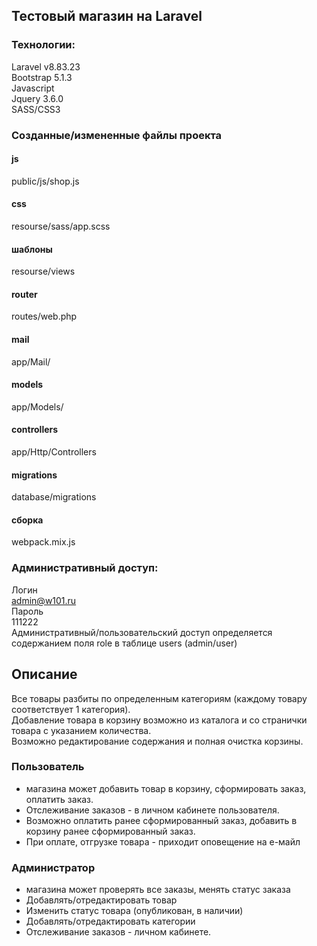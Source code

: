 ## Тестовый магазин на Laravel
### Технологии:
Laravel v8.83.23 <br>
Bootstrap 5.1.3 <br>
Javascript <br>
Jquery 3.6.0 <br>
SASS/CSS3 <br>

### Созданные/измененные файлы проекта
#### js
public/js/shop.js 
#### css
resourse/sass/app.scss
#### шаблоны
resourse/views
#### router
routes/web.php
#### mail
app/Mail/
#### models
app/Models/
#### controllers
app/Http/Controllers
#### migrations
database/migrations
#### сборка
webpack.mix.js

### Административный доступ:
Логин<br>
admin@w101.ru<br>
Пароль<br>
111222<br>
Административный/пользовательский доступ определяется содержанием поля role в таблице users (admin/user)<br>

## Описание
Все товары разбиты по определенным категориям (каждому товару соответствует 1 категория).<br>
Добавление товара в корзину возможно из каталога и со странички товара с указанием количества.<br>
Возможно редактирование содержания и полная очистка корзины.
### Пользователь
- магазина может добавить товар в корзину, сформировать заказ, оплатить заказ.<br>
- Отслеживание заказов - в личном кабинете пользователя.<br>
- Возможно оплатить ранее сформированный заказ, добавить в корзину ранее сформированный заказ.<br> 
- При оплате, отгрузке товара - приходит оповещение на е-майл<br>

### Администратор
- магазина может проверять все заказы, менять статус заказа<br>
- Добавлять/отредактировать товар<br>
- Изменить статус товара (опубликован, в наличии)<br>
- Добавлять/отредактировать категории<br>
- Отслеживание заказов - личном кабинете.<br>
<br>

